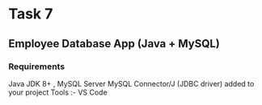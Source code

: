 # Task 7

## Employee Database App (Java + MySQL)

### Requirements
 Java JDK 8+ , MySQL Server
 MySQL Connector/J (JDBC driver) added to your project
 Tools :- VS Code